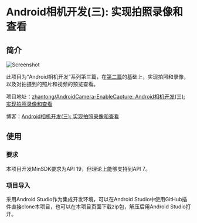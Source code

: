 # Android相机开发(三): 实现拍照录像和查看
## 简介

![Screenshot][Screenshot.png]

此项目为“Android相机开发”系列第三篇，在[第二篇][EnableSettings]的基础上，实现拍照和录像，以及对拍摄到的照片和视频的预览查看。

项目地址：[zhantong/AndroidCamera-EnableCapture: Android相机开发(三): 实现拍照录像和查看][EnableCapture]

博客：[Android相机开发(三): 实现拍照录像和查看][Blog]

## 使用
### 要求
本项目开发MinSDK要求为API 19，但理论上能够支持到API 7。

### 项目导入
采用Android Studio作为集成开发环境，可以在Android Studio中使用GitHub插件直接clone本项目，也可以在本项目页面下载zip包，解压后用Android Studio打开。

[Blog]:http://www.polarxiong.com/archives/Android%E7%9B%B8%E6%9C%BA%E5%BC%80%E5%8F%91-%E4%B8%89-%E5%AE%9E%E7%8E%B0%E6%8B%8D%E7%85%A7%E5%BD%95%E5%83%8F%E5%92%8C%E6%9F%A5%E7%9C%8B.html
[EnableSettings]:http://www.polarxiong.com/archives/Android%E7%9B%B8%E6%9C%BA%E5%BC%80%E5%8F%91-%E4%BA%8C-%E7%BB%99%E7%9B%B8%E6%9C%BA%E5%8A%A0%E4%B8%8A%E5%81%8F%E5%A5%BD%E8%AE%BE%E7%BD%AE.html
[EnableCapture]:https://github.com/zhantong/AndroidCamera-EnableCapture

[Screenshot.png]:http://www.polarxiong.com/usr/uploads/2016/05/903437261.png
